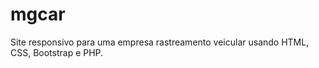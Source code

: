 # mgcar
Site responsivo  para uma  empresa rastreamento veicular usando HTML, CSS, Bootstrap e PHP.
